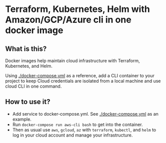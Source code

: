 # Terraform, Kubernetes, Helm with Amazon/GCP/Azure cli in one docker image

## What is this?

Docker images help maintain cloud infrastructure with Terraform, Kubernetes, and Helm.

Using [./docker-compose.yml](./docker-compose.yml) as a reference, add a CLI container to your project to keep
Cloud credentials are isolated from a local machine and use cloud CLI in one command.

## How to use it?

- Add service to docker-compose.yml. See [./docker-compose.yml](./docker-compose.yml) as an example.
- Run `docker-compose run aws-cli bash` to get into the container.
- Then as usual use `aws`, `gcloud`, `az` with `terraform`, `kubectl`, and `helm` to log in your cloud account and manage your infrastructure.
